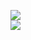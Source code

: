 [![](https://img.shields.io/badge/Made%20With-Github%20Spray-lightgrey.svg?style=for-the-badge&logo=github)](https://github.com/Annihil/github-spray#14235)  
[![](https://i.imgur.com/2DrTn0Z.gif)](https://github.com/Annihil/github-spray)